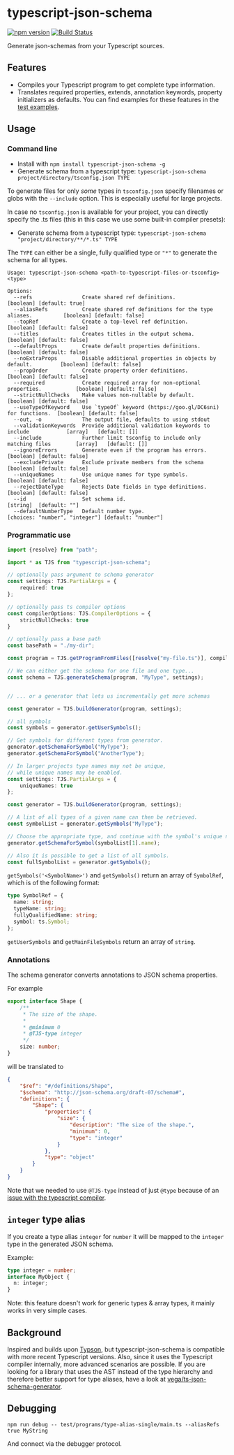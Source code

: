 # typescript-json-schema

[![npm version](https://img.shields.io/npm/v/typescript-json-schema.svg)](https://www.npmjs.com/package/typescript-json-schema) [![Build Status](https://travis-ci.org/YousefED/typescript-json-schema.svg?branch=master)](https://travis-ci.org/YousefED/typescript-json-schema)

Generate json-schemas from your Typescript sources.

## Features

* Compiles your Typescript program to get complete type information.
* Translates required properties, extends, annotation keywords, property initializers as defaults. You can find examples for these features in the [test examples](https://github.com/YousefED/typescript-json-schema/tree/master/test/programs).

## Usage

### Command line

* Install with `npm install typescript-json-schema -g`
* Generate schema from a typescript type: `typescript-json-schema project/directory/tsconfig.json TYPE`

To generate files for only _some_ types in `tsconfig.json` specify
filenames or globs with the `--include` option. This is especially useful for large projects.

In case no `tsconfig.json` is available for your project, you can directly specify the .ts files (this in this case we use some built-in compiler presets):

* Generate schema from a typescript type: `typescript-json-schema "project/directory/**/*.ts" TYPE`

The `TYPE` can either be a single, fully qualified type or `"*"` to generate the schema for all types.

```
Usage: typescript-json-schema <path-to-typescript-files-or-tsconfig> <type>

Options:
  --refs                Create shared ref definitions.                               [boolean] [default: true]
  --aliasRefs           Create shared ref definitions for the type aliases.          [boolean] [default: false]
  --topRef              Create a top-level ref definition.                           [boolean] [default: false]
  --titles              Creates titles in the output schema.                         [boolean] [default: false]
  --defaultProps        Create default properties definitions.                       [boolean] [default: false]
  --noExtraProps        Disable additional properties in objects by default.         [boolean] [default: false]
  --propOrder           Create property order definitions.                           [boolean] [default: false]
  --required            Create required array for non-optional properties.           [boolean] [default: false]
  --strictNullChecks    Make values non-nullable by default.                         [boolean] [default: false]
  --useTypeOfKeyword    Use `typeOf` keyword (https://goo.gl/DC6sni) for functions.  [boolean] [default: false]
  --out, -o             The output file, defaults to using stdout
  --validationKeywords  Provide additional validation keywords to include            [array]   [default: []]
  --include             Further limit tsconfig to include only matching files        [array]   [default: []]
  --ignoreErrors        Generate even if the program has errors.                     [boolean] [default: false]
  --excludePrivate      Exclude private members from the schema                      [boolean] [default: false]
  --uniqueNames         Use unique names for type symbols.                           [boolean] [default: false]
  --rejectDateType      Rejects Date fields in type definitions.                     [boolean] [default: false]
  --id                  Set schema id.                                               [string]  [default: ""]
  --defaultNumberType   Default number type.                                         [choices: "number", "integer"] [default: "number"]
```

### Programmatic use

```ts
import {resolve} from "path";

import * as TJS from "typescript-json-schema";

// optionally pass argument to schema generator
const settings: TJS.PartialArgs = {
    required: true
};

// optionally pass ts compiler options
const compilerOptions: TJS.CompilerOptions = {
    strictNullChecks: true
}

// optionally pass a base path
const basePath = "./my-dir";

const program = TJS.getProgramFromFiles([resolve("my-file.ts")], compilerOptions, basePath);

// We can either get the schema for one file and one type...
const schema = TJS.generateSchema(program, "MyType", settings);


// ... or a generator that lets us incrementally get more schemas

const generator = TJS.buildGenerator(program, settings);

// all symbols
const symbols = generator.getUserSymbols();

// Get symbols for different types from generator.
generator.getSchemaForSymbol("MyType");
generator.getSchemaForSymbol("AnotherType");
```

```ts
// In larger projects type names may not be unique,
// while unique names may be enabled.
const settings: TJS.PartialArgs = {
    uniqueNames: true
};

const generator = TJS.buildGenerator(program, settings);

// A list of all types of a given name can then be retrieved.
const symbolList = generator.getSymbols("MyType");

// Choose the appropriate type, and continue with the symbol's unique name.
generator.getSchemaForSymbol(symbolList[1].name);

// Also it is possible to get a list of all symbols.
const fullSymbolList = generator.getSymbols();
```

`getSymbols('<SymbolName>')` and `getSymbols()` return an array of `SymbolRef`, which is of the following format:

```ts
type SymbolRef = {
  name: string;
  typeName: string;
  fullyQualifiedName: string;
  symbol: ts.Symbol;
};
```

`getUserSymbols` and `getMainFileSymbols` return an array of `string`.

### Annotations

The schema generator converts annotations to JSON schema properties.

For example

```ts
export interface Shape {
    /**
     * The size of the shape.
     *
     * @minimum 0
     * @TJS-type integer
     */
    size: number;
}
```

will be translated to

```json
{
    "$ref": "#/definitions/Shape",
    "$schema": "http://json-schema.org/draft-07/schema#",
    "definitions": {
        "Shape": {
            "properties": {
                "size": {
                    "description": "The size of the shape.",
                    "minimum": 0,
                    "type": "integer"
                }
            },
            "type": "object"
        }
    }
}
```

Note that we needed to use `@TJS-type` instead of just `@type` because of an [issue with the typescript compiler](https://github.com/Microsoft/TypeScript/issues/13498).

## `integer` type alias

If you create a type alias `integer` for `number` it will be mapped to the `integer` type in the generated JSON schema.

Example:

```typescript
type integer = number;
interface MyObject {
  n: integer;
}
```

Note: this feature doesn't work for generic types & array types, it mainly works in very simple cases.

## Background

Inspired and builds upon [Typson](https://github.com/lbovet/typson/), but typescript-json-schema is compatible with more recent Typescript versions. Also, since it uses the Typescript compiler internally, more advanced scenarios are possible. If you are looking for a library that uses the AST instead of the type hierarchy and therefore better support for type aliases, have a look at [vega/ts-json-schema-generator](https://github.com/vega/ts-json-schema-generator).

## Debugging

`npm run debug -- test/programs/type-alias-single/main.ts --aliasRefs true MyString`

And connect via the debugger protocol.
